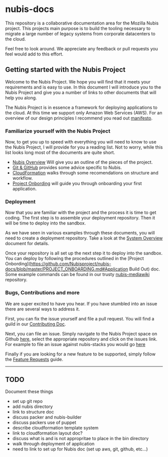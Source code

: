 ﻿# nubis-docs

This repository is a collaborative documentation area for the Mozilla Nubis project. This projects main purpose is to build the tooling necessary to migrate a large number of legacy systems from corporate datacenters to the cloud.

Feel free to look around. We appreciate any feedback or pull requests you feel would add to this effort.

## Getting started with the Nubis Project
Welcome to the Nubis Project. We hope you will find that it meets your requirements and is easy to use. In this document I will introduce you to the Nubis Project and give you a number of links to other documents that will help you along.

The Nubis Project is in essence a framework for deploying applications to the cloud. At this time we support only Amazon Web Services (AWS). For an overview of our design principles I recommend you read out [manifesto](https://github.com/Nubisproject/nubis-docs/blob/master/MANIFESTO.md).

### Familiarize yourself with the Nubis Project
Now, to get you up to speed with everything you will need to know to use the Nubis Project, I will provide for you a reading list. Not to worry, while this list looks long most of the documents are quite short.
* [Nubis Overview](https://github.com/Nubisproject/nubis-docs/blob/master/SYSTEM_OVERVIEW.md) Will give you an outline of the pieces of the project.
* [Git & GitHub](https://github.com/Nubisproject/nubis-docs/blob/master/GIT_GITHUB.md) provides some advice specific to Nubis.
* [CloudFormation](https://github.com/Nubisproject/nubis-docs/blob/master/CLOUDFORMATION.md) walks through some recomendations on structure and workflow.
* [Project Onbording](https://github.com/Nubisproject/nubis-docs/blob/master/PROJECT_ONBOARDING.md) will guide you through onboarding your first application.

### Deployment
Now that you are familiar with the project and the process it is time to get coding. The first step is to assemble your deployment repository. Then it will be time to deploy into the sandbox.

As we have seen in various examples through these documents, you will need to create a deployment repository. Take a look at the [System Overview](https://github.com/Nubisproject/nubis-docs/blob/master/SYSTEM_OVERVIEW.md) document for details.

Once your repository is all set up the next step it to deploy into the sandbox. You can deploy by following the procedures outlined in the [Project Onbording](https://github.com/Nubisproject/nubis-docs/blob/master/PROJECT_ONBOARDING.md#Application Build Out) doc. Some example commands can be found in our trusty [nubis-mediawiki](https://github.com/Nubisproject/nubis-mediawiki/blob/master/nubis/cloudformation/README.md) repository.


### Bugs, Contributions and more
We are super excited to have you hear. If you have stumbled into an issue there are several ways to address it.

First, you can fix the issue yourself and file a pull request. You will find a guild in our [Contributing Doc](https://github.com/Nubisproject/nubis-docs/blob/master/CONTRIBUTING.md).

Next, you can file an issue. Simply navigate to the Nubis Project space on Github [here](https://github.com/Nubisproject), select the appropriate repository and click on the issues link. For example to file an issue against nubis-stacks you would go [here](https://github.com/Nubisproject/nubis-stacks/issues)

Finally if you are looking for a new feature to be supported, simply follow the [Feature Requests](https://github.com/Nubisproject/nubis-docs/blob/master/FEATURE_REQUESTS.md) guide.

---
## TODO
Document these things
* set up git repo
 * add nubis directory
* link to structure doc
 * discuss packer and nubis-builder
 * discuss packers use of puppet
* describe cloudformation template system
 * link to cloudformation layout doc?
* discuss what is and is not appropritae to place in the bin directory
* walk through deployment of application
* need to link to set up for Nubis doc (set up aws, git, github, etc...)
